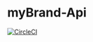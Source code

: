 # myBrand-Api
[![CircleCI](https://dl.circleci.com/status-badge/img/gh/buka1calvin/myBrand-Api/tree/develop.svg?style=svg)](https://dl.circleci.com/status-badge/redirect/gh/buka1calvin/myBrand-Api/tree/develop)